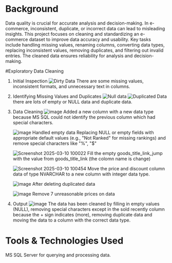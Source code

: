 # Background
Data quality is crucial for accurate analysis and decision-making. In e-commerce, inconsistent, duplicate, or incorrect data can lead to misleading insights. This project focuses on cleaning and standardizing an e-commerce dataset to improve data accuracy and usability. Key tasks include handling missing values, renaming columns, converting data types, replacing inconsistent values, removing duplicates, and filtering out invalid entries. The cleaned data ensures reliability for analysis and decision-making.

#Exploratory Data Cleaning
1. Initial Inspection
  ![Dirty Data](https://github.com/user-attachments/assets/6ab12459-8757-474a-9618-e4e366a766ea)
  There are some missing values, inconsistent formats, and unnecessary text in columns.

3. Identifying Missing Values and Duplicates
   ![Null data](https://github.com/user-attachments/assets/e0883f8e-db21-46d9-9f5e-46530ee55af6)
   ![Duplicated Data](https://github.com/user-attachments/assets/cd012374-6ed0-4771-83bb-8114f53556fe)
   there are lots of empty or NULL data and duplicate data.

5. Data Cleaning
   ![image](https://github.com/user-attachments/assets/bc28e0fc-92b4-44b5-9194-8e24f8d32766)
   Added a new column with a new data type because MS SQL could not identify the previous column which had special characters.

   ![image](https://github.com/user-attachments/assets/27a185bc-aabf-439a-b940-ca4f161e4791)
   Handled empty data Replacing NULL or empty fields with appropriate default values (e.g., "Not Ranked" for missing rankings) and remove special characters like "%", "$"

   ![Screenshot 2025-03-10 100022](https://github.com/user-attachments/assets/bb76f34d-7c54-4d50-8d51-b65ef748c263)
   Fill the empty goods_title_link_jump with the value from goods_title_link (the colomn name is change)

   ![Screenshot 2025-03-10 100454](https://github.com/user-attachments/assets/9e5efecf-22a2-4a03-a299-ff0dbe2d861c)
   Move the price and discount column data of type NVARCHAR to a new column with integer data type.

   ![image](https://github.com/user-attachments/assets/5914a487-dfef-4800-b597-3052c708698e)
   After deleting duplicated data

   ![image](https://github.com/user-attachments/assets/75521807-76ec-4d0f-9543-0234326e845a)
   Remove 7 unreasonable prices on data

6. Output
   ![image](https://github.com/user-attachments/assets/47bd2061-ba82-4e89-b2c0-7634d2b17f98)
   The data has been cleaned by filling in empty values ​​(NULL), removing special characters except in the sold recently column because the + sign indicates (more), removing duplicate data and moving the data to a column with the correct data type.

# Tools & Technologies Used
MS SQL Server for querying and processing data.
